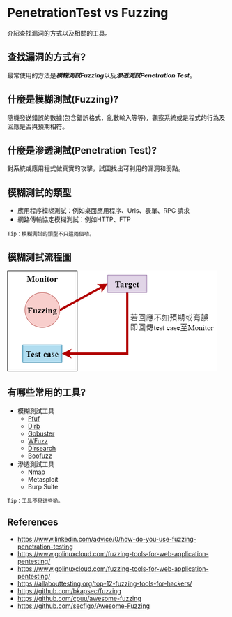 # PenetrationTest vs Fuzzing
介紹查找漏洞的方式以及相關的工具。

## **查找漏洞的方式有?**
最常使用的方法是***模糊測試Fuzzing***以及***滲透測試Penetration Test***。
	
## **什麼是模糊測試(Fuzzing)?**
隨機發送錯誤的數據(包含錯誤格式，亂數輸入等等)，觀察系統或是程式的行為及回應是否與預期相符。

## **什麼是滲透測試(Penetration Test)?**
對系統或應用程式做真實的攻擊，試圖找出可利用的漏洞和弱點。

## **模糊測試的類型**
* 應用程序模糊測試：例如桌面應用程序、Urls、表單、RPC 請求
* 網路傳輸協定模糊測試：例如HTTP、FTP

```
Tip：模糊測試的類型不只這兩個呦。
```

## **模糊測試流程圖**
![image](https://github.com/WanShannn/PenetrationTest-vs-Fuzzing/blob/main/result/1.png)

## **有哪些常用的工具?**
* 模糊測試工具
	* [Ffuf](https://github.com/WanShannn/PenetrationTest-vs-Fuzzing/tree/main/Web/Ffuf)
	* [Dirb](https://github.com/WanShannn/PenetrationTest-vs-Fuzzing/tree/main/Web/Dirb)
	* [Gobuster](https://github.com/WanShannn/PenetrationTest-vs-Fuzzing/tree/main/Web/Gobuster)
	* [WFuzz](https://github.com/WanShannn/PenetrationTest-vs-Fuzzing/tree/main/Web/WFuzz)
	* [Dirsearch](https://github.com/WanShannn/PenetrationTest-vs-Fuzzing/tree/main/Web/Dirsearch)
	* [Boofuzz](https://github.com/WanShannn/PenetrationTest-vs-Fuzzing/tree/main/Network%20protocol/Boofuzz)
* 滲透測試工具
	* Nmap
	* Metasploit
	* Burp Suite

```
Tip：工具不只這些呦。
```

## **References**
* https://www.linkedin.com/advice/0/how-do-you-use-fuzzing-penetration-testing
* https://www.golinuxcloud.com/fuzzing-tools-for-web-application-pentesting/
* https://www.golinuxcloud.com/fuzzing-tools-for-web-application-pentesting/
* https://allabouttesting.org/top-12-fuzzing-tools-for-hackers/
* https://github.com/bkapsec/fuzzing
* https://github.com/cpuu/awesome-fuzzing
* https://github.com/secfigo/Awesome-Fuzzing
